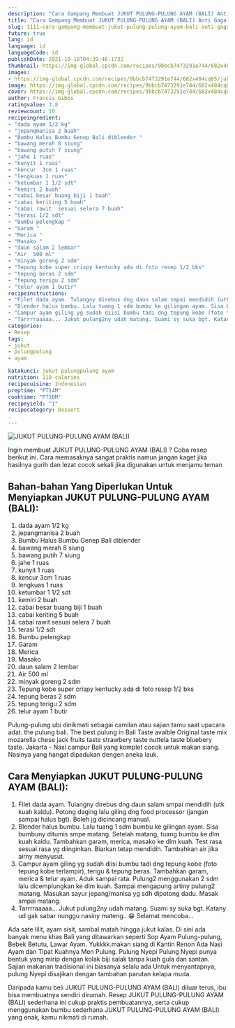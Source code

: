 ```yaml
---
description: "Cara Gampang Membuat JUKUT PULUNG-PULUNG AYAM (BALI) Anti Gagal"
title: "Cara Gampang Membuat JUKUT PULUNG-PULUNG AYAM (BALI) Anti Gagal"
slug: 1111-cara-gampang-membuat-jukut-pulung-pulung-ayam-bali-anti-gagal
future: true
lang: id
language: id
languageCode: id
publishDate: 2021-10-18T04:39:46.173Z 
thumbnail: https://img-global.cpcdn.com/recipes/9bbcb7473291e744/682x484cq65/jukut-pulung-pulung-ayam-bali-foto-resep-utama.png
images:
- https://img-global.cpcdn.com/recipes/9bbcb7473291e744/682x484cq65/jukut-pulung-pulung-ayam-bali-foto-resep-utama.png
image: https://img-global.cpcdn.com/recipes/9bbcb7473291e744/682x484cq65/jukut-pulung-pulung-ayam-bali-foto-resep-utama.png
cover: https://img-global.cpcdn.com/recipes/9bbcb7473291e744/682x484cq65/jukut-pulung-pulung-ayam-bali-foto-resep-utama.png
author: Francis Gibbs
ratingvalue: 3.8
reviewcount: 10
recipeingredient:
- "dada ayam 1/2 kg"
- "jepangmanisa 2 buah"
- "Bumbu Halus Bumbu Genep Bali diblender "
- "bawang merah 8 siung"
- "bawang putih 7 siung"
- "jahe 1 ruas"
- "kunyit 1 ruas"
- "kencur  3cm 1 ruas"
- "lengkuas 1 ruas"
- "ketumbar 1 1/2 sdt"
- "kemiri 2 buah"
- "cabai besar buang biji 1 buah"
- "cabai keriting 5 buah"
- "cabai rawit  sesuai selera 7 buah"
- "terasi 1/2 sdt"
- "Bumbu pelengkap "
- "Garam "
- "Merica "
- "Masako "
- "daun salam 2 lembar"
- "Air  500 ml"
- "minyak goreng 2 sdm"
- "Tepung kobe super crispy kentucky ada di foto resep 1/2 bks"
- "tepung beras 2 sdm"
- "tepung terigu 2 sdm"
- "telur ayam 1 butir"
recipeinstructions:
- "Filet dada ayam. Tulangny direbus dng daun salam smpai mendidih (utk kuah kaldu). Potong daging lalu giling dng food processor (jangan sampai halus bgt). Boleh jg dicincang manual."
- "Blender halus bumbu. Lalu tuang 1 sdm bumbu ke gilingan ayam. Sisa bumbuny ditumis smpe matang. Setelah matang, tuang bumbu ke dlm kuah kaldu. Tambahkan garam, merica, masako ke dlm kuah. Test rasa sesuai rasa yg diinginkan. Biarkan tetap mendidih. Tambahkan air jika airny menyusut."
- "Campur ayam giling yg sudah diisi bumbu tadi dng tepung kobe (foto tepung kobe terlampir), terigu &amp; tepung beras. Tambahkan garam, merica &amp; telur ayam. Aduk sampai rata. Pulung2 menggunakan 2 sdm lalu dicemplungkan ke dlm kuah. Sampai mengapung artiny pulung2 matang. Masukan sayur jepang/manisa yg sdh dipotong dadu. Masak smpai matang."
- "Tarrrraaaaa... Jukut pulung2ny udah matang. Suami sy suka bgt. Katany ud gak sabar nunggu nasiny mateng.. 😁 Selamat mencoba..."
categories:
- Resep
tags:
- jukut
- pulungpulung
- ayam

katakunci: jukut pulungpulung ayam 
nutrition: 110 calories
recipecuisine: Indonesian
preptime: "PT14M"
cooktime: "PT30M"
recipeyield: "1"
recipecategory: Dessert
. 
---
```



![JUKUT PULUNG-PULUNG AYAM (BALI)](https://img-global.cpcdn.com/recipes/9bbcb7473291e744/682x484cq65/jukut-pulung-pulung-ayam-bali-foto-resep-utama.png)

Ingin membuat JUKUT PULUNG-PULUNG AYAM (BALI) ? Coba resep berikut ini. Cara memasaknya sangat praktis namun jangan kaget jika hasilnya gurih dan lezat cocok sekali jika digunakan untuk menjamu teman

<!--inarticleads1-->

## Bahan-bahan Yang Diperlukan Untuk Menyiapkan JUKUT PULUNG-PULUNG AYAM (BALI):

1. dada ayam 1/2 kg
1. jepangmanisa 2 buah
1. Bumbu Halus Bumbu Genep Bali diblender 
1. bawang merah 8 siung
1. bawang putih 7 siung
1. jahe 1 ruas
1. kunyit 1 ruas
1. kencur  3cm 1 ruas
1. lengkuas 1 ruas
1. ketumbar 1 1/2 sdt
1. kemiri 2 buah
1. cabai besar buang biji 1 buah
1. cabai keriting 5 buah
1. cabai rawit  sesuai selera 7 buah
1. terasi 1/2 sdt
1. Bumbu pelengkap 
1. Garam 
1. Merica 
1. Masako 
1. daun salam 2 lembar
1. Air  500 ml
1. minyak goreng 2 sdm
1. Tepung kobe super crispy kentucky ada di foto resep 1/2 bks
1. tepung beras 2 sdm
1. tepung terigu 2 sdm
1. telur ayam 1 butir

Pulung-pulung ubi dinikmati sebagai camilan atau sajian tamu saat upacara adat. the pulung bali. The best pulung in Bali Taste avaible Original taste mix mozarella chese jack fruits taste strawbery taste nuttela taste bluebery taste. Jakarta - Nasi campur Bali yang komplet cocok untuk makan siang. Nasinya yang hangat dipadukan dengen aneka lauk. 

<!--inarticleads2-->

## Cara Menyiapkan JUKUT PULUNG-PULUNG AYAM (BALI):

1. Filet dada ayam. Tulangny direbus dng daun salam smpai mendidih (utk kuah kaldu). Potong daging lalu giling dng food processor (jangan sampai halus bgt). Boleh jg dicincang manual.
1. Blender halus bumbu. Lalu tuang 1 sdm bumbu ke gilingan ayam. Sisa bumbuny ditumis smpe matang. Setelah matang, tuang bumbu ke dlm kuah kaldu. Tambahkan garam, merica, masako ke dlm kuah. Test rasa sesuai rasa yg diinginkan. Biarkan tetap mendidih. Tambahkan air jika airny menyusut.
1. Campur ayam giling yg sudah diisi bumbu tadi dng tepung kobe (foto tepung kobe terlampir), terigu &amp; tepung beras. Tambahkan garam, merica &amp; telur ayam. Aduk sampai rata. Pulung2 menggunakan 2 sdm lalu dicemplungkan ke dlm kuah. Sampai mengapung artiny pulung2 matang. Masukan sayur jepang/manisa yg sdh dipotong dadu. Masak smpai matang.
1. Tarrrraaaaa... Jukut pulung2ny udah matang. Suami sy suka bgt. Katany ud gak sabar nunggu nasiny mateng.. 😁 Selamat mencoba...


Ada sate lilit, ayam sisit, sambal matah hingga jukut kalas. Di sini ada banyak menu khas Bali yang ditawarkan seperti Sop Ayam Pulung-pulung, Bebek Betutu, Lawar Ayam. Yukkkk.makan siang di Kantin Renon Ada Nasi Ayam dan Tipat Kuahnya Men Pulung. Pulung Nyepi Pulung Nyepi punya bentuk yang mirip dengan kolak biji salak tanpa kuah gula dan santan. Sajian makanan tradisional ini biasanya selalu ada Untuk menyantapnya, pulung Nyepi disajikan dengan tambahan parutan kelapa muda. 

Daripada kamu beli  JUKUT PULUNG-PULUNG AYAM (BALI)  diluar terus, ibu  bisa membuatnya sendiri dirumah. Resep  JUKUT PULUNG-PULUNG AYAM (BALI)  sederhana ini cukup praktis pembuatannya, serta cukup menggunakan bumbu sederhana  JUKUT PULUNG-PULUNG AYAM (BALI)  yang enak, kamu nikmati di rumah.

